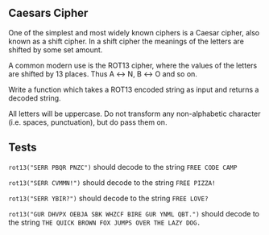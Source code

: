 ## Caesars Cipher

One of the simplest and most widely known ciphers is a Caesar cipher, also known as a shift cipher. In a shift cipher the meanings of the letters are shifted by some set amount.

A common modern use is the ROT13 cipher, where the values of the letters are shifted by 13 places. Thus A ↔ N, B ↔ O and so on.

Write a function which takes a ROT13 encoded string as input and returns a decoded string.

All letters will be uppercase. Do not transform any non-alphabetic character (i.e. spaces, punctuation), but do pass them on.

## Tests

`rot13("SERR PBQR PNZC")` should decode to the string `FREE CODE CAMP`

`rot13("SERR CVMMN!")` should decode to the string `FREE PIZZA!`

`rot13("SERR YBIR?")` should decode to the string `FREE LOVE?`

`rot13("GUR DHVPX OEBJA SBK WHZCF BIRE GUR YNML QBT.")` should decode to the string `THE QUICK BROWN FOX JUMPS OVER THE LAZY DOG.`
